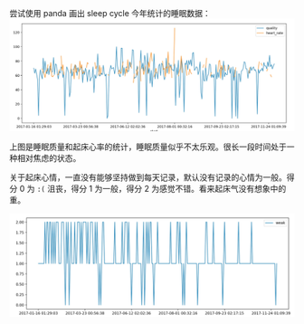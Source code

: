 尝试使用 panda 画出 sleep cycle 今年统计的睡眠数据：
![](_image/2017-12-04-00-01-38.jpg)

上图是睡眠质量和起床心率的统计，睡眠质量似乎不太乐观。很长一段时间处于一种相对焦虑的状态。

关于起床心情，一直没有能够坚持做到每天记录，默认没有记录的心情为一般。得分 0 为 `:(` 沮丧，得分 1 为一般，得分 2 为感觉不错。看来起床气没有想象中的重。

![](_image/2017-12-04-00-13-35.jpg)




